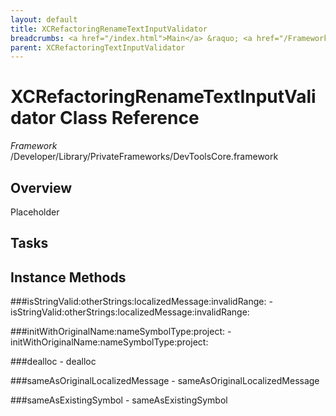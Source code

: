 ```yaml
---
layout: default
title: XCRefactoringRenameTextInputValidator
breadcrumbs: <a href="/index.html">Main</a> &raquo; <a href="/Frameworks.html">Framework</a> &raquo; <a href="/Frameworks/DevToolsCore.html">DevToolsCore</a> &raquo; XCRefactoringRenameTextInputValidator
parent: XCRefactoringTextInputValidator 
---
```

# XCRefactoringRenameTextInputValidator Class Reference

*Framework* /Developer/Library/PrivateFrameworks/DevToolsCore.framework

## Overview

Placeholder

## Tasks

## Instance Methods

<a name="-isStringValid:otherStrings:localizedMessage:invalidRange:"></a>
###isStringValid:otherStrings:localizedMessage:invalidRange:
    - isStringValid:otherStrings:localizedMessage:invalidRange:

<a name="-initWithOriginalName:nameSymbolType:project:"></a>
###initWithOriginalName:nameSymbolType:project:
    - initWithOriginalName:nameSymbolType:project:

<a name="-dealloc"></a>
###dealloc
    - dealloc

<a name="-sameAsOriginalLocalizedMessage"></a>
###sameAsOriginalLocalizedMessage
    - sameAsOriginalLocalizedMessage

<a name="-sameAsExistingSymbol"></a>
###sameAsExistingSymbol
    - sameAsExistingSymbol

